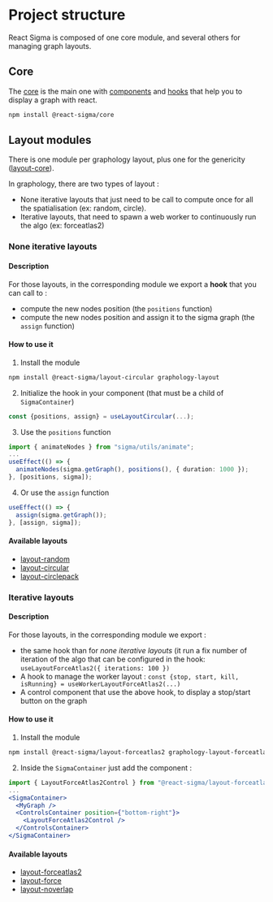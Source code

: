 # Project structure

React Sigma is composed of one core module, and several others for managing graph layouts.

## Core

The [core](/docs/api/core) is the main one with [components](docs/api/core/#component-variables) and [hooks](docs/api/core/#hook-functions) that help you to display a graph with react.

```bash
npm install @react-sigma/core
```

## Layout modules

There is one module per graphology layout, plus one for the genericity ([layout-core](/docs/api/layout-core)).

In graphology, there are two types of layout :

- None iterative layouts that just need to be call to compute once for all the spatialisation (ex: random, circle).
- Iterative layouts, that need to spawn a web worker to continuously run the algo (ex: forceatlas2)

### None iterative layouts

#### Description

For those layouts, in the corresponding module we export a **hook** that you can call to :

- compute the new nodes position (the `positions` function)
- compute the new nodes position and assign it to the sigma graph (the `assign` function)

#### How to use it

1. Install the module

```bash
npm install @react-sigma/layout-circular graphology-layout
```

2. Initialize the hook in your component (that must be a child of `SigmaContainer`)

```typescript
const {positions, assign} = useLayoutCircular(...);
```

3.  Use the `positions` function

```typescript
import { animateNodes } from "sigma/utils/animate";
...
useEffect(() => {
  animateNodes(sigma.getGraph(), positions(), { duration: 1000 });
}, [positions, sigma]);
```

4. Or use the `assign` function

```typescript
useEffect(() => {
  assign(sigma.getGraph());
}, [assign, sigma]);
```

#### Available layouts

- [layout-random](/docs/api/layout-random)
- [layout-circular](/docs/api/layout-circular)
- [layout-circlepack](/docs/api/layout-circlepack)

### Iterative layouts

#### Description

For those layouts, in the corresponding module we export :

- the same hook than for _none iterative layouts_ (it run a fix number of iteration of the algo that can be configured in the hook: `useLayoutForceAtlas2({ iterations: 100 })`
- A hook to manage the worker layout : `const {stop, start, kill, isRunning} = useWorkerLayoutForceAtlas2(...)`
- A control component that use the above hook, to display a stop/start button on the graph

#### How to use it

1. Install the module

```bash
npm install @react-sigma/layout-forceatlas2 graphology-layout-forceatlas2
```

2. Inside the `SigmaContainer` just add the component :

```jsx
import { LayoutForceAtlas2Control } from "@react-sigma/layout-forceatlas2";
...
<SigmaContainer>
  <MyGraph />
  <ControlsContainer position={"bottom-right"}>
    <LayoutForceAtlas2Control />
  </ControlsContainer>
</SigmaContainer>
```

#### Available layouts

- [layout-forceatlas2](/docs/api/layout-forceatlas2)
- [layout-force](/docs/api/layout-force)
- [layout-noverlap](/docs/api/layout-noverlap)
